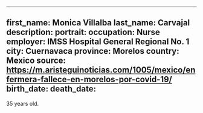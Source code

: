 ---
first_name: Monica Villalba
last_name: Carvajal
description: 
portrait: 
occupation: Nurse
employer: IMSS Hospital General Regional No. 1
city: Cuernavaca
province: Morelos
country: Mexico
source: https://m.aristeguinoticias.com/1005/mexico/enfermera-fallece-en-morelos-por-covid-19/
birth_date: 
death_date: 
--

35 years old.